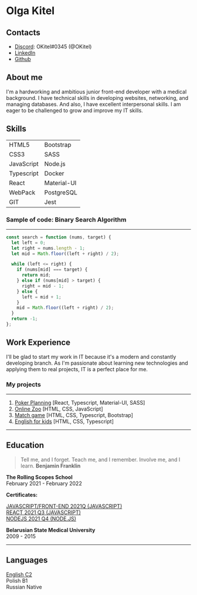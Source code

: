 # Olga Kitel

## Contacts

- [Discord](https://discord.com/): OKitel#0345 (@OKitel)
- [LinkedIn](https://www.linkedin.com/in/olga-kitel-623558224/)
- [Github](https://github.com/OKitel)

## About me

I'm a hardworking and ambitious junior front-end
developer with a medical background. I have technical
skills in developing websites, networking, and managing
databases. And also, I have excellent interpersonal
skills. I am eager to be challenged to grow and improve
my IT skills.

## Skills

|            |             |
| ---------- | ----------- |
| HTML5      | Bootstrap   |
| CSS3       | SASS        |
| JavaScript | Node.js     |
| Typescript | Docker      |
| React      | Material-UI |
| WebPack    | PostgreSQL  |
| GIT        | Jest        |

### Sample of code: Binary Search Algorithm

---

```javascript
const search = function (nums, target) {
  let left = 0;
  let right = nums.length - 1;
  let mid = Math.floor((left + right) / 2);

  while (left <= right) {
    if (nums[mid] === target) {
      return mid;
    } else if (nums[mid] > target) {
      right = mid - 1;
    } else {
      left = mid + 1;
    }
    mid = Math.floor((left + right) / 2);
  }
  return -1;
};
```

## Work Experience

I'll be glad to start my work in IT because it's a modern and constantly developing branch. As I'm passionate about learning new technologies and applying them to real projects, IT is a perfect place for me.

### My projects

---

1. [Poker Planning](https://jovial-maamoul-0dab99.netlify.app/) [React, Typescript, Material-UI, SASS]
2. [Online Zoo](https://rolling-scopes-school.github.io/okitel-JSFE2021Q1/online-zoo/pages/landing/) [HTML, CSS, JavaScript]
3. [Match game](https://rolling-scopes-school.github.io/okitel-JSFE2021Q1/match-match-game/dist/) [HTML, CSS, Typescript, Bootstrap]
4. [English for kids](https://rolling-scopes-school.github.io/okitel-JSFE2021Q1/english-for-kids-base/dist/#main) [HTML, CSS, Typescript]

---

## Education

> Tell me, and I forget. Teach me, and I remember. Involve me, and I learn. **Benjamin Franklin**

**The Rolling Scopes School**  
February 2021 - February 2022

**Certificates:**

[JAVASCRIPT/FRONT-END 2021Q (JAVASCRIPT)](https://app.rs.school/certificate/vcbxe1ab)  
[REACT 2021 Q3 (JAVASCRIPT)](https://app.rs.school/certificate/zdpyczrr)  
[NODEJS 2021 Q4 (NODE.JS)](https://app.rs.school/certificate/hiatodph)

**Belarusian State Medical University**  
2009 - 2015

---

## Languages

[English C2](https://www.efset.org/cert/KtUd74)  
Polish B1  
Russian Native
